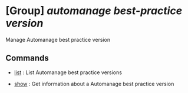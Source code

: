 # [Group] _automanage best-practice version_

Manage Automanage best practice version

## Commands

- [list](/Commands/automanage/best-practice/version/_list.md)
: List Automanage best practice versions

- [show](/Commands/automanage/best-practice/version/_show.md)
: Get information about a Automanage best practice version
